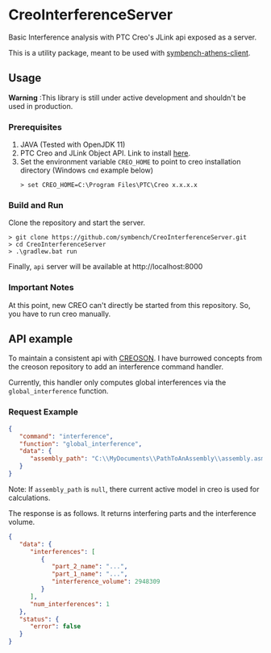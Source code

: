 # CreoInterferenceServer

Basic Interference analysis with PTC Creo's JLink api exposed as a server.

This is a utility package, meant to be used with [symbench-athens-client](https://github.com/symbench/symbench-athens-client).

## Usage
**Warning** :This library is still under active development and shouldn't be used in production.

### Prerequisites
1. JAVA (Tested with OpenJDK 11)
2. PTC Creo and JLink Object API. Link to install [here](http://simplifiedlogic.com/how-to-install-jlink-for-creo).
3. Set the environment variable `CREO_HOME` to point to creo installation directory (Windows `cmd` example below)
    ```shell
    > set CREO_HOME=C:\Program Files\PTC\Creo x.x.x.x
    ```
   
### Build and Run
Clone the repository and start the server.

```shell
> git clone https://github.com/symbench/CreoInterferenceServer.git
> cd CreoInterferenceServer
> .\gradlew.bat run
```

Finally, `api` server will be available at http://localhost:8000


### Important Notes
At this point, new CREO can't directly be started from this repository. So, you have to run creo manually.


## API example
To maintain a consistent api with [CREOSON](https://github.com/SimplifiedLogic/creoson). I have burrowed concepts from the creoson repository to add an interference command handler.

Currently, this handler only computes global interferences via the `global_interference` function.

### Request Example

```json
{
   "command": "interference", 
   "function": "global_interference",
   "data": {
      "assembly_path": "C:\\MyDocuments\\PathToAnAssembly\\assembly.asm"
   }
}
```

Note: If `assembly_path` is `null`, there current active model in creo is used for calculations.

The response is as follows. It returns interfering parts and the interference volume.

```json
{
   "data": {
      "interferences": [
         {
            "part_2_name": "...",
            "part_1_name": "...",
            "interference_volume": 2948309
         }
      ],
      "num_interferences": 1
   },
   "status": {
      "error": false
   }
}
```